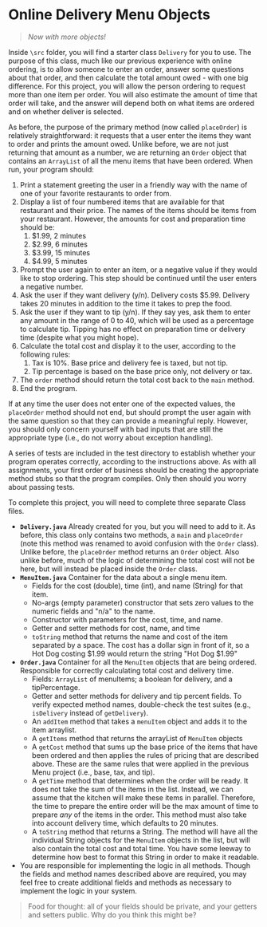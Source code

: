 # Online Delivery Menu Objects
> _Now with more objects!_


Inside `\src` folder, you will find a starter class `Delivery` for you to use. The purpose of this class, much like our previous experience with online ordering, is to allow someone to enter an order, answer some questions about that order, and then calculate the total amount owed - with one big difference. For this project, you will allow the person ordering to request more than one item per order. You will also estimate the amount of time that order will take, and the answer will depend both on what items are ordered and on whether deliver is selected.

As before, the purpose of the primary method (now called `placeOrder`) is relatively straightforward: it requests that a user enter the items they want to order and prints the amount owed. Unlike before, we are not just returning that amount as a number, we are returning an `Order` object that contains an `ArrayList` of all the menu items that have been ordered. When run, your program should:
1. Print a statement greeting the user in a friendly way with the name of one of your favorite restaurants to order from.
2. Display a list of four numbered items that are available for that restaurant and their price. The names of the items should be items from your restaurant. However, the amounts for cost and preparation time should be:
   1. $1.99, 2 minutes
   2. $2.99, 6 minutes
   3. $3.99, 15 minutes
   4. $4.99, 5 minutes
3. Prompt the user again to enter an item, or a negative value if they would like to stop ordering. This step should be continued until the user enters a negative number. 
4. Ask the user if they want delivery (y/n). Delivery costs $5.99. Delivery takes 20 minutes in addition to the time it takes to prep the food. 
5. Ask the user if they want to tip (y/n). If they say yes, ask them to enter any amount in the range of 0 to 40, which will be used as a percentage to calculate tip. Tipping has no effect on preparation time or delivery time (despite what you might hope). 
6. Calculate the total cost and display it to the user, according to the following rules:
   1. Tax is 10%. Base price and delivery fee is taxed, but not tip.
   2. Tip percentage is based on the base price only, not delivery or tax. 
7. The `order` method should return the total cost back to the `main` method.
8. End the program.

If at any time the user does not enter one of the expected values, the `placeOrder` method should not end, but should prompt the user again with the same question so that they can provide a meaningful reply. However, you should only concern yourself with bad inputs that are still the appropriate type (i.e., do not worry about exception handling). 

A series of tests are included in the test directory to establish whether your program operates correctly, according to the instructions above. As with all assignments, your first order of business should be creating the appropriate method stubs so that the program compiles. Only then should you worry about passing tests.

To complete this project, you will need to complete three separate Class files.

- **`Delivery.java`** Already created for you, but you will need to add to it. As before, this class only contains two methods, a `main` and `placeOrder` (note this method was renamed to avoid confusion with the `Order` class). Unlike before, the `placeOrder` method returns an `Order` object. Also unlike before, much of the logic of determining the total cost will not be here, but will instead be placed inside the `Order` class.
- **`MenuItem.java`** Container for the data about a single menu item.
  - Fields for the cost (double), time (int), and name (String) for that item. 
  - No-args (empty parameter) constructor that sets zero values to the numeric fields and "n/a" to the name. 
  - Constructor with parameters for the cost, time, and name. 
  - Getter and setter methods for cost, name, and time
  - `toString` method that returns the name and cost of the item separated by a space. The cost has a dollar sign in front of it, so a Hot Dog costing $1.99 would return the string "Hot Dog $1.99"
- **`Order.java`** Container for all the `MenuItem` objects that are being ordered. Responsible for correctly calculating total cost and delivery time.
  - Fields: `ArrayList` of menuItems; a boolean for delivery, and a tipPercentage. 
  - Getter and setter methods for delivery and tip percent fields. To verify expected method names, double-check the test suites (e.g., `isDelivery` instead of `getDelivery`).
  - An `addItem` method that takes a `menuItem` object and adds it to the item arraylist. 
  - A `getItems` method that returns the arrayList of `MenuItem` objects
  - A `getCost` method that sums up the base price of the items that have been ordered and then applies the rules of pricing that are described above. These are the same rules that were applied in the previous Menu project (i.e., base, tax, and tip). 
  - A `getTime` method that determines when the order will be ready. It does not take the sum of the items in the list. Instead, we can assume that the kitchen will make these items in parallel. Therefore, the time to prepare the entire order will be the max amount of time to prepare _any_ of the items in the order. This method must also take into account delivery time, which defaults to 20 minutes.
  - A `toString` method that returns a String. The method will have all the individual String objects for the `MenuItem` objects in the list, but will also contain the total cost and total time. You have some leeway to determine how best to format this String in order to make it readable. 
- You are responsible for implementing the logic in all methods. Though the fields and method names described above are required, you may feel free to create additional fields and methods as necessary to implement the logic in your system.  

> Food for thought: all of your fields should be private, and your getters and setters public. Why do you think this might be?
